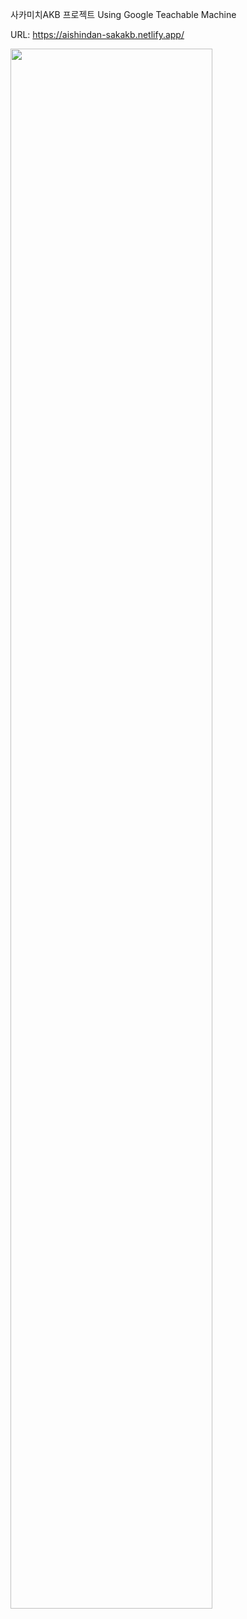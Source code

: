 사카미치AKB 프로젝트 Using Google Teachable Machine

URL: https://aishindan-sakakb.netlify.app/


<img width="80%" src="https://user-images.githubusercontent.com/44282331/130382820-178beaca-3564-487f-a02b-d7646879d414.gif"/>
